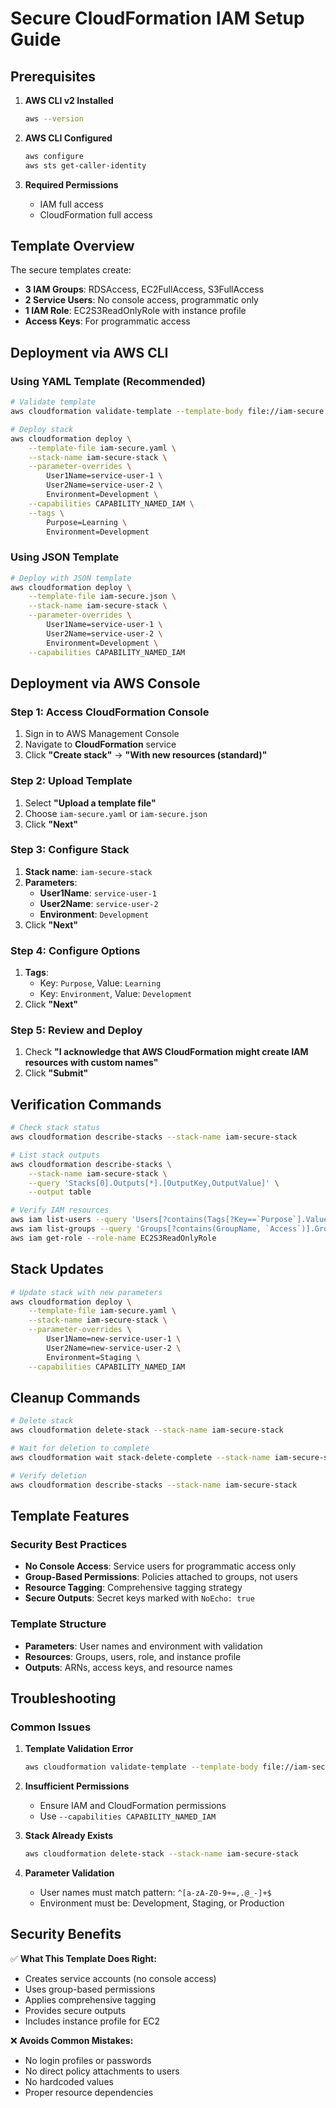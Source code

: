 # Secure CloudFormation IAM Setup Guide

## Prerequisites

1. **AWS CLI v2 Installed**
   ```bash
   aws --version
   ```

2. **AWS CLI Configured**
   ```bash
   aws configure
   aws sts get-caller-identity
   ```

3. **Required Permissions**
   - IAM full access
   - CloudFormation full access

## Template Overview

The secure templates create:
- **3 IAM Groups**: RDSAccess, EC2FullAccess, S3FullAccess
- **2 Service Users**: No console access, programmatic only
- **1 IAM Role**: EC2S3ReadOnlyRole with instance profile
- **Access Keys**: For programmatic access

## Deployment via AWS CLI

### Using YAML Template (Recommended)

```bash
# Validate template
aws cloudformation validate-template --template-body file://iam-secure.yaml

# Deploy stack
aws cloudformation deploy \
    --template-file iam-secure.yaml \
    --stack-name iam-secure-stack \
    --parameter-overrides \
        User1Name=service-user-1 \
        User2Name=service-user-2 \
        Environment=Development \
    --capabilities CAPABILITY_NAMED_IAM \
    --tags \
        Purpose=Learning \
        Environment=Development
```

### Using JSON Template

```bash
# Deploy with JSON template
aws cloudformation deploy \
    --template-file iam-secure.json \
    --stack-name iam-secure-stack \
    --parameter-overrides \
        User1Name=service-user-1 \
        User2Name=service-user-2 \
        Environment=Development \
    --capabilities CAPABILITY_NAMED_IAM
```

## Deployment via AWS Console

### Step 1: Access CloudFormation Console
1. Sign in to AWS Management Console
2. Navigate to **CloudFormation** service
3. Click **"Create stack"** → **"With new resources (standard)"**

### Step 2: Upload Template
1. Select **"Upload a template file"**
2. Choose `iam-secure.yaml` or `iam-secure.json`
3. Click **"Next"**

### Step 3: Configure Stack
1. **Stack name**: `iam-secure-stack`
2. **Parameters**:
   - **User1Name**: `service-user-1`
   - **User2Name**: `service-user-2`
   - **Environment**: `Development`
3. Click **"Next"**

### Step 4: Configure Options
1. **Tags**:
   - Key: `Purpose`, Value: `Learning`
   - Key: `Environment`, Value: `Development`
2. Click **"Next"**

### Step 5: Review and Deploy
1. Check **"I acknowledge that AWS CloudFormation might create IAM resources with custom names"**
2. Click **"Submit"**

## Verification Commands

```bash
# Check stack status
aws cloudformation describe-stacks --stack-name iam-secure-stack

# List stack outputs
aws cloudformation describe-stacks \
    --stack-name iam-secure-stack \
    --query 'Stacks[0].Outputs[*].[OutputKey,OutputValue]' \
    --output table

# Verify IAM resources
aws iam list-users --query 'Users[?contains(Tags[?Key==`Purpose`].Value, `ServiceAccount`)].UserName'
aws iam list-groups --query 'Groups[?contains(GroupName, `Access`)].GroupName'
aws iam get-role --role-name EC2S3ReadOnlyRole
```

## Stack Updates

```bash
# Update stack with new parameters
aws cloudformation deploy \
    --template-file iam-secure.yaml \
    --stack-name iam-secure-stack \
    --parameter-overrides \
        User1Name=new-service-user-1 \
        User2Name=new-service-user-2 \
        Environment=Staging \
    --capabilities CAPABILITY_NAMED_IAM
```

## Cleanup Commands

```bash
# Delete stack
aws cloudformation delete-stack --stack-name iam-secure-stack

# Wait for deletion to complete
aws cloudformation wait stack-delete-complete --stack-name iam-secure-stack

# Verify deletion
aws cloudformation describe-stacks --stack-name iam-secure-stack
```

## Template Features

### Security Best Practices
- **No Console Access**: Service users for programmatic access only
- **Group-Based Permissions**: Policies attached to groups, not users
- **Resource Tagging**: Comprehensive tagging strategy
- **Secure Outputs**: Secret keys marked with `NoEcho: true`

### Template Structure
- **Parameters**: User names and environment with validation
- **Resources**: Groups, users, role, and instance profile
- **Outputs**: ARNs, access keys, and resource names

## Troubleshooting

### Common Issues

1. **Template Validation Error**
   ```bash
   aws cloudformation validate-template --template-body file://iam-secure.yaml
   ```

2. **Insufficient Permissions**
   - Ensure IAM and CloudFormation permissions
   - Use `--capabilities CAPABILITY_NAMED_IAM`

3. **Stack Already Exists**
   ```bash
   aws cloudformation delete-stack --stack-name iam-secure-stack
   ```

4. **Parameter Validation**
   - User names must match pattern: `^[a-zA-Z0-9+=,.@_-]+$`
   - Environment must be: Development, Staging, or Production

## Security Benefits

✅ **What This Template Does Right:**
- Creates service accounts (no console access)
- Uses group-based permissions
- Applies comprehensive tagging
- Provides secure outputs
- Includes instance profile for EC2

❌ **Avoids Common Mistakes:**
- No login profiles or passwords
- No direct policy attachments to users
- No hardcoded values
- Proper resource dependencies
